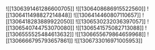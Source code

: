![[1306391461286600705]]
![[1306408686915522560]]
![[1306411498827214848]]
![[1306414460807110657]]
![[1306418283889922050]]
![[1306530232036397057]]
![[1306540744753070080]]
![[1306541575082713088]]
![[1306555525484613632]]
![[1306655679864659968]]
![[1306666795793657861]]
![[1306733016971005953]]
